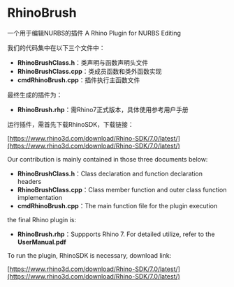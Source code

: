 # RhinoBrush
一个用于编辑NURBS的插件
A Rhino Plugin for NURBS Editing

我们的代码集中在以下三个文件中：

- **RhinoBrushClass.h**：类声明与函数声明头文件
- **RhinoBrushClass.cpp**：类成员函数和类外函数实现
- **cmdRhinoBrush.cpp**：插件执行主函数文件

最终生成的插件为：

- **RhinoBrush.rhp**：需Rhino7正式版本，具体使用参考用户手册

运行插件，需首先下载RhinoSDK，下载链接：

[https://www.rhino3d.com/download/Rhino-SDK/7.0/latest/](https://www.rhino3d.com/download/Rhino-SDK/7.0/latest/)

Our contribution is mainly contained in those three documents below:

- **RhinoBrushClass.h**：Class declaration and function declaration headers
- **RhinoBrushClass.cpp**：Class member function and outer class function implementation
- **cmdRhinoBrush.cpp**：The main function file for the plugin execution

the final Rhino plugin is:

- **RhinoBrush.rhp**：Suppports Rhino 7. For detailed utilize, refer to the **UserManual.pdf**

To run the plugin, RhinoSDK is necessary, download link:

[https://www.rhino3d.com/download/Rhino-SDK/7.0/latest/](https://www.rhino3d.com/download/Rhino-SDK/7.0/latest/)
